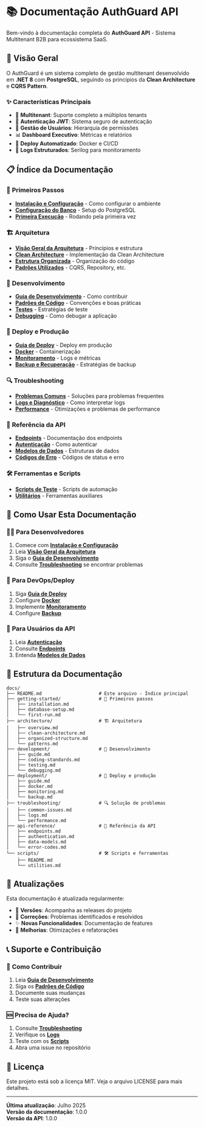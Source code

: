 # 📚 Documentação AuthGuard API

Bem-vindo à documentação completa do **AuthGuard API** - Sistema Multitenant B2B para ecossistema SaaS.

## 🎯 Visão Geral

O AuthGuard é um sistema completo de gestão multitenant desenvolvido em **.NET 8** com **PostgreSQL**, seguindo os princípios da **Clean Architecture** e **CQRS Pattern**.

### ✨ Características Principais

- 🏢 **Multitenant**: Suporte completo a múltiplos tenants
- 🔐 **Autenticação JWT**: Sistema seguro de autenticação
- 👥 **Gestão de Usuários**: Hierarquia de permissões
- 📊 **Dashboard Executivo**: Métricas e relatórios
- 🚀 **Deploy Automatizado**: Docker e CI/CD
- 📝 **Logs Estruturados**: Serilog para monitoramento

## 📋 Índice da Documentação

### 🚀 **Primeiros Passos**
- **[Instalação e Configuração](./getting-started/installation.md)** - Como configurar o ambiente
- **[Configuração do Banco](./getting-started/database-setup.md)** - Setup do PostgreSQL
- **[Primeira Execução](./getting-started/first-run.md)** - Rodando pela primeira vez

### 🏗️ **Arquitetura**
- **[Visão Geral da Arquitetura](./architecture/overview.md)** - Princípios e estrutura
- **[Clean Architecture](./architecture/clean-architecture.md)** - Implementação da Clean Architecture
- **[Estrutura Organizada](./architecture/organized-structure.md)** - Organização do código
- **[Padrões Utilizados](./architecture/patterns.md)** - CQRS, Repository, etc.

### 🔧 **Desenvolvimento**
- **[Guia de Desenvolvimento](./development/guide.md)** - Como contribuir
- **[Padrões de Código](./development/coding-standards.md)** - Convenções e boas práticas
- **[Testes](./development/testing.md)** - Estratégias de teste
- **[Debugging](./development/debugging.md)** - Como debugar a aplicação

### 🚀 **Deploy e Produção**
- **[Guia de Deploy](./deployment/guide.md)** - Deploy em produção
- **[Docker](./deployment/docker.md)** - Containerização
- **[Monitoramento](./deployment/monitoring.md)** - Logs e métricas
- **[Backup e Recuperação](./deployment/backup.md)** - Estratégias de backup

### 🔍 **Troubleshooting**
- **[Problemas Comuns](./troubleshooting/common-issues.md)** - Soluções para problemas frequentes
- **[Logs e Diagnóstico](./troubleshooting/logs.md)** - Como interpretar logs
- **[Performance](./troubleshooting/performance.md)** - Otimizações e problemas de performance

### 📖 **Referência da API**
- **[Endpoints](./api-reference/endpoints.md)** - Documentação dos endpoints
- **[Autenticação](./api-reference/authentication.md)** - Como autenticar
- **[Modelos de Dados](./api-reference/data-models.md)** - Estruturas de dados
- **[Códigos de Erro](./api-reference/error-codes.md)** - Códigos de status e erro

### 🛠️ **Ferramentas e Scripts**
- **[Scripts de Teste](./scripts/README.md)** - Scripts de automação
- **[Utilitários](./scripts/utilities.md)** - Ferramentas auxiliares

## 🎯 **Como Usar Esta Documentação**

### 👨‍💻 **Para Desenvolvedores**
1. Comece com **[Instalação e Configuração](./getting-started/installation.md)**
2. Leia **[Visão Geral da Arquitetura](./architecture/overview.md)**
3. Siga o **[Guia de Desenvolvimento](./development/guide.md)**
4. Consulte **[Troubleshooting](./troubleshooting/common-issues.md)** se encontrar problemas

### 🚀 **Para DevOps/Deploy**
1. Siga **[Guia de Deploy](./deployment/guide.md)**
2. Configure **[Docker](./deployment/docker.md)**
3. Implemente **[Monitoramento](./deployment/monitoring.md)**
4. Configure **[Backup](./deployment/backup.md)**

### 📖 **Para Usuários da API**
1. Leia **[Autenticação](./api-reference/authentication.md)**
2. Consulte **[Endpoints](./api-reference/endpoints.md)**
3. Entenda **[Modelos de Dados](./api-reference/data-models.md)**

## 📁 **Estrutura da Documentação**

```
docs/
├── README.md                     # Este arquivo - Índice principal
├── getting-started/              # 🚀 Primeiros passos
│   ├── installation.md
│   ├── database-setup.md
│   └── first-run.md
├── architecture/                 # 🏗️ Arquitetura
│   ├── overview.md
│   ├── clean-architecture.md
│   ├── organized-structure.md
│   └── patterns.md
├── development/                  # 🔧 Desenvolvimento
│   ├── guide.md
│   ├── coding-standards.md
│   ├── testing.md
│   └── debugging.md
├── deployment/                   # 🚀 Deploy e produção
│   ├── guide.md
│   ├── docker.md
│   ├── monitoring.md
│   └── backup.md
├── troubleshooting/              # 🔍 Solução de problemas
│   ├── common-issues.md
│   ├── logs.md
│   └── performance.md
├── api-reference/                # 📖 Referência da API
│   ├── endpoints.md
│   ├── authentication.md
│   ├── data-models.md
│   └── error-codes.md
└── scripts/                      # 🛠️ Scripts e ferramentas
    ├── README.md
    └── utilities.md
```

## 🔄 **Atualizações**

Esta documentação é atualizada regularmente:
- 📅 **Versões**: Acompanha as releases do projeto
- 🐛 **Correções**: Problemas identificados e resolvidos
- ✨ **Novas Funcionalidades**: Documentação de features
- 🔧 **Melhorias**: Otimizações e refatorações

## 📞 **Suporte e Contribuição**

### 🤝 **Como Contribuir**
1. Leia **[Guia de Desenvolvimento](./development/guide.md)**
2. Siga os **[Padrões de Código](./development/coding-standards.md)**
3. Documente suas mudanças
4. Teste suas alterações

### 🆘 **Precisa de Ajuda?**
1. Consulte **[Troubleshooting](./troubleshooting/common-issues.md)**
2. Verifique os **[Logs](./troubleshooting/logs.md)**
3. Teste com os **[Scripts](./scripts/README.md)**
4. Abra uma issue no repositório

## 📄 **Licença**

Este projeto está sob a licença MIT. Veja o arquivo LICENSE para mais detalhes.

---

**Última atualização**: Julho 2025  
**Versão da documentação**: 1.0.0  
**Versão da API**: 1.0.0 